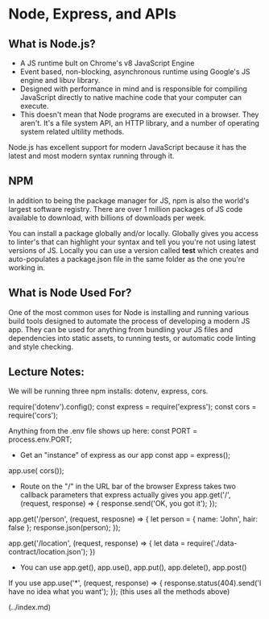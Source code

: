 # Node, Express, and APIs

## What is Node.js?

- A JS runtime bult on Chrome's v8 JavaScript Engine
- Event based, non-blocking, asynchronous runtime using Google's JS engine and libuv library. 
- Designed with performance in mind and is responsible for compiling JavaScript directly to native machine code that your computer can execute. 
- This doesn't mean that Node programs are executed in a browser. They aren't. It's a file system API, an HTTP library, and a number of operating system related ultility methods. 

Node.js has excellent support for modern JavaScript because it has the latest and most modern syntax running through it. 

## NPM 

In addition to being the package manager for JS, npm is also the world's largest software registry. There are over 1 million packages of JS code available to download, with billions of downloads per week. 

You can install a package globally and/or locally. Globally gives you access to linter's that can highlight your syntax and tell you you're not using latest versions of JS. 
Locally you can use a version called **test** which creates and auto-populates a package.json file in the same folder as the one you're working in. 

## What is Node Used For?

One of the most common uses for Node is installing and running various build tools designed to automate the process of developing a modern JS app. They can be used for anything from bundling your JS files and dependencies into static assets, to running tests, or automatic code linting and style checking. 

## Lecture Notes:

We will be running three npm installs: dotenv, express, cors.

require('dotenv').config();
const express = require('express');
const cors = require('cors');

Anything from the .env file shows up here:
const PORT = process.env.PORT;

- Get an "instance" of express as our app
const app = express();

app.use( cors());

- Route on the "/" in the URL bar of the browser
Express takes two callback parameters that express actually gives you
app.get('/', (request, response) => {
  response.send('OK, you got it');
});

app.get('/person', (request, resposne) => {
  let person = { name: 'John', hair: false };
  response.json(person);
});

app.get('/location', (request, response) => {
  let data = require('./data-contract/location.json');
})
- You can use app.get(), app.use(), app.put(), app.delete(), app.post()

If you use app.use('*', (request, response) => {
  response.status(404).send('I have no idea what you want');
}); (this uses all the methods above)

 (../index.md)